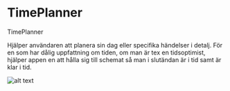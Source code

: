 # TimePlanner

TimePlanner 

Hjälper användaren att planera sin dag eller specifika händelser i detalj. 
För en som har dålig uppfattning om tiden, om man är tex en tidsoptimist, hjälper appen 
en att hålla sig till schemat så man i slutändan är i tid samt är klar i tid.


![alt text]()
